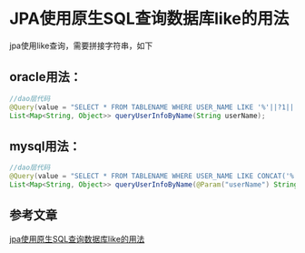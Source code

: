 # JPA使用原生SQL查询数据库like的用法

jpa使用like查询，需要拼接字符串，如下

## oracle用法：

```JAVA
//dao层代码
@Query(value = "SELECT * FROM TABLENAME WHERE USER_NAME LIKE '%'||?1||'%'", nativeQuery = true)
List<Map<String, Object>> queryUserInfoByName(String userName);
```

## mysql用法：

```JAVA
//dao层代码
@Query(value = "SELECT * FROM TABLENAME WHERE USER_NAME LIKE CONCAT('%',:userName,'%')", nativeQuery = true)
List<Map<String, Object>> queryUserInfoByName(@Param("userName") String userName);
```

## 参考文章

[jpa使用原生SQL查询数据库like的用法](https://yspxyz.blog.csdn.net/article/details/105383240)


